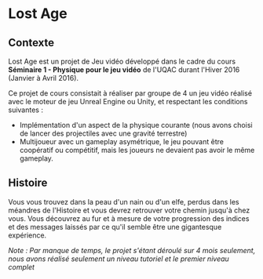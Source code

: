 # Lost Age

## Contexte
Lost Age est un projet de Jeu vidéo développé dans le cadre du cours **Séminaire 1 - Physique pour le jeu vidéo** de l'UQAC durant l'Hiver 2016 (Janvier à Avril 2016).

Ce projet de cours consistait à réaliser par groupe de 4 un jeu vidéo réalisé avec le moteur de jeu Unreal Engine ou Unity, et respectant les conditions suivantes :
- Implémentation d'un aspect de la physique courante (nous avons choisi de lancer des projectiles avec une gravité terrestre)
- Multijoueur avec un gameplay asymétrique, le jeu pouvant être coopératif ou compétitif, mais les joueurs ne devaient pas avoir le même gameplay.

## Histoire
Vous vous trouvez dans la peau d'un nain ou d'un elfe, perdus dans les méandres de l'Histoire et vous devrez retrouver votre chemin jusqu'à chez vous. Vous découvrez au fur et à mesure de votre progression des indices et des messages laissés par ce qu'il semble être une gigantesque expérience.

_Note : Par manque de temps, le projet s'étant déroulé sur 4 mois seulement, nous avons réalisé seulement un niveau tutoriel et le premier niveau complet_
